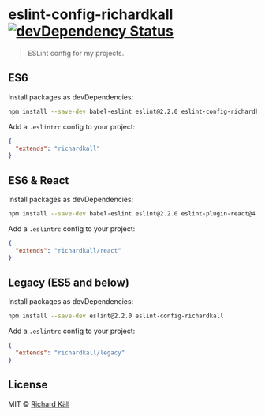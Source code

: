 # eslint-config-richardkall [![devDependency Status](https://david-dm.org/richardkall/eslint-config-richardkall/dev-status.svg)](https://david-dm.org/richardkall/eslint-config-richardkall#info=devDependencies)

> ESLint config for my projects.

## ES6

Install packages as devDependencies:

```bash
npm install --save-dev babel-eslint eslint@2.2.0 eslint-config-richardkall
```

Add a `.eslintrc` config to your project:

```json
{
  "extends": "richardkall"
}
```

## ES6 & React

Install packages as devDependencies:

```bash
npm install --save-dev babel-eslint eslint@2.2.0 eslint-plugin-react@4.1.0 eslint-config-richardkall
```

Add a `.eslintrc` config to your project:

```json
{
  "extends": "richardkall/react"
}
```

## Legacy (ES5 and below)

Install packages as devDependencies:

```bash
npm install --save-dev eslint@2.2.0 eslint-config-richardkall
```

Add a `.eslintrc` config to your project:

```json
{
  "extends": "richardkall/legacy"
}
```

## License

MIT &copy; [Richard Käll](http://richardkall.se)
